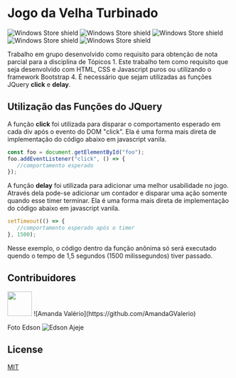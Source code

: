 # Jogo da Velha Turbinado
![Windows Store shield](https://img.shields.io/static/v1?label=HTML&message=v5&color=orange)
![Windows Store shield](https://img.shields.io/static/v1?label=CSS&message=v3&color=blue)
![Windows Store shield](https://img.shields.io/static/v1?label=Javascript&message=ES6&color=yellow)
![Windows Store shield](https://img.shields.io/static/v1?label=Bootstrap&message=v4.5.3&color=purple)
![Windows Store shield](https://img.shields.io/static/v1?label=JQuery&message=v3.6.0&color=blue)

Trabalho em grupo desenvolvido como requisito para obtenção de nota parcial para a disciplina de Tópicos 1. Este trabalho tem como requisito que seja desenvolvido com HTML, CSS e Javascript puros ou utilizando o framework Bootstrap 4.
É necessário que sejam utilizadas as funções JQuery **click** e **delay**.

## Utilização das Funções do JQuery

A função **click** foi utilizada para disparar o comportamento esperado em cada div após o evento do DOM "click". Ela é uma forma mais direta de implementação do código abaixo em javascript vanila.

```javascript
const foo = document.getElementById("foo");
foo.addEventListener("click", () => {
   //comportamento esperado
});
```

A função **delay** foi utilizada para adicionar uma melhor usabilidade no jogo. Através dela pode-se adicionar um contador e disparar uma ação somente quando esse timer terminar. Ela é uma forma mais direta de implementação do código abaixo em javascript vanila.

```javascript
setTimeout(() => { 
   //comportamento esperado após o timer 
}, 1500);
```
Nesse exemplo, o código dentro da função anônima só será executado quendo o tempo de 1,5 segundos (1500 milissegundos) tiver passado.

## Contribuidores

<img src="https://avatars.githubusercontent.com/u/56452064" width="55" height="55" />  
![Amanda Valério](https://github.com/AmandaGValerio) 

Foto Edson 
![Edson Ajeje](https://github.com/ERAjeje)

## License
[MIT](https://choosealicense.com/licenses/mit/)
